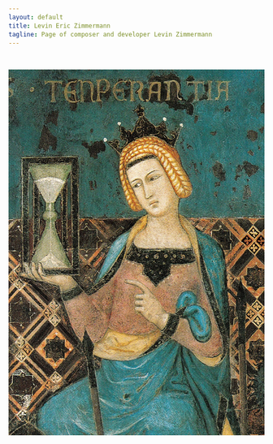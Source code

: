 ```yaml
---
layout: default
title: Levin Eric Zimmermann
tagline: Page of composer and developer Levin Zimmermann
---
```


<br>


<p style="text-align:center;">
  <img id="standard-50" src="/assets/Ambrogio_Lorenzetti_002-detail-Temperance.jpg"/>
</p>

<br>

